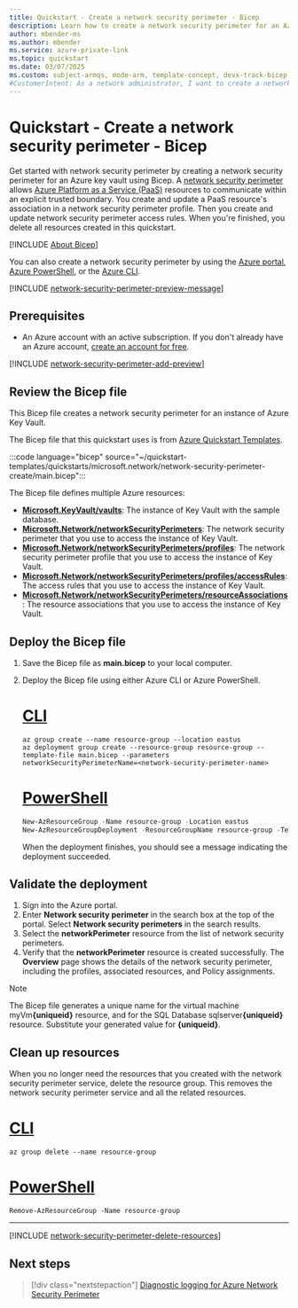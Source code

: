 ```yaml
---
title: Quickstart - Create a network security perimeter - Bicep
description: Learn how to create a network security perimeter for an Azure resource using the Bicep. This example demonstrates the creation of a network security perimeter for an Azure Key Vault.
author: mbender-ms
ms.author: mbender
ms.service: azure-private-link
ms.topic: quickstart
ms.date: 03/07/2025
ms.custom: subject-armqs, mode-arm, template-concept, devx-track-bicep
#CustomerIntent: As a network administrator, I want to create a network security perimeter for an Azure resource in the Bicep, so that I can control the network traffic to and from the resource.
---
```


# Quickstart - Create a network security perimeter - Bicep

Get started with network security perimeter by creating a network security perimeter for an Azure key vault using Bicep. A [network security perimeter](network-security-perimeter-concepts.md) allows [Azure Platform as a Service (PaaS)](./network-security-perimeter-concepts.md#onboarded-private-link-resources) resources to communicate within an explicit trusted boundary. You create and update a PaaS resource's association in a network security perimeter profile. Then you create and update network security perimeter access rules. When you're finished, you delete all resources created in this quickstart.

[!INCLUDE [About Bicep](~/reusable-content/ce-skilling/azure/includes/resource-manager-quickstart-bicep-introduction.md)]

You can also create a network security perimeter by using the [Azure portal](create-network-security-perimeter-portal.md), [Azure PowerShell](create-network-security-perimeter-powershell.md), or the [Azure CLI](create-network-security-perimeter-cli.md).

[!INCLUDE [network-security-perimeter-preview-message](../../includes/network-security-perimeter-preview-message.md)]

## Prerequisites

- An Azure account with an active subscription. If you don't already have an Azure account, [create an account for free](https://azure.microsoft.com/free/?WT.mc_id=A261C142F).

[!INCLUDE [network-security-perimeter-add-preview](../../includes/network-security-perimeter-add-preview.md)]

## Review the Bicep file

This Bicep file creates a network security perimeter for an instance of Azure Key Vault.

The Bicep file that this quickstart uses is from [Azure Quickstart Templates](https://azure.microsoft.com/resources/templates/network-security-perimeter-create/).

:::code language="bicep" source="~/quickstart-templates/quickstarts/microsoft.network/network-security-perimeter-create/main.bicep":::


The Bicep file defines multiple Azure resources:

- [**Microsoft.KeyVault/vaults**](/azure/templates/microsoft.keyvault/vaults): The instance of Key Vault with the sample database.
- [**Microsoft.Network/networkSecurityPerimeters**](/azure/templates/microsoft.network/networksecurityperimeters): The network security perimeter that you use to access the instance of Key Vault.
- [**Microsoft.Network/networkSecurityPerimeters/profiles**](/azure/templates/microsoft.network/networksecurityperimeters/profiles): The network security perimeter profile that you use to access the instance of Key Vault.
- [**Microsoft.Network/networkSecurityPerimeters/profiles/accessRules**](/azure/templates/microsoft.network/networksecurityperimeters/profiles/accessrules): The access rules that you use to access the instance of Key Vault.
- [**Microsoft.Network/networkSecurityPerimeters/resourceAssociations**](/azure/templates/microsoft.network/networksecurityperimeters/resourceassociations): The resource associations that you use to access the instance of Key Vault.

## Deploy the Bicep file

1. Save the Bicep file as **main.bicep** to your local computer.
1. Deploy the Bicep file using either Azure CLI or Azure PowerShell.

    # [CLI](#tab/CLI)

    ```azurecli
    az group create --name resource-group --location eastus
    az deployment group create --resource-group resource-group --template-file main.bicep --parameters
    networkSecurityPerimeterName=<network-security-perimeter-name>
    ```
    # [PowerShell](#tab/PowerShell)

    ```powershell
    New-AzResourceGroup -Name resource-group -Location eastus
    New-AzResourceGroupDeployment -ResourceGroupName resource-group -TemplateFile main.bicep
    ```

    When the deployment finishes, you should see a message indicating the deployment succeeded.

## Validate the deployment

1. Sign into the Azure portal.
1. Enter **Network security perimeter** in the search box at the top of the portal. Select **Network security perimeters** in the search results.
1. Select the **networkPerimeter** resource from the list of network security perimeters.
1. Verify that the **networkPerimeter** resource is created successfully. The **Overview** page shows the details of the network security perimeter, including the profiles, associated resources, and Policy assignments.

> [!NOTE]
> The Bicep file generates a unique name for the virtual machine myVm<b>{uniqueid}</b> resource, and for the SQL Database sqlserver<b>{uniqueid}</b> resource. Substitute your generated value for **{uniqueid}**.

## Clean up resources

When you no longer need the resources that you created with the network security perimeter service, delete the resource group. This removes the network security perimeter service and all the related resources.

# [CLI](#tab/CLI)

```azurecli-interactive
az group delete --name resource-group
```

# [PowerShell](#tab/PowerShell)

```azurepowershell-interactive
Remove-AzResourceGroup -Name resource-group
```
---

[!INCLUDE [network-security-perimeter-delete-resources](../../includes/network-security-perimeter-delete-resources.md)]

## Next steps

> [!div class="nextstepaction"]
> [Diagnostic logging for Azure Network Security Perimeter](./network-security-perimeter-diagnostic-logs.md)